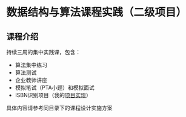 # 数据结构与算法课程实践（二级项目）

## 课程介绍

持续三周的集中实践课，包含：

- 算法集中练习
- 算法测试
- 企业教师讲座
- 模拟笔试（PTA小题）和模拟面试
- ISBN识别项目（我的[项目实现](https://github.com/TrisuyaN/ISBNBarcodeRecognition.git)）

具体内容请参考同目录下的课程设计实施方案
